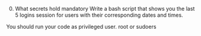 0. What secrets hold
mandatory
Write a bash script that shows you the last 5 logins session for users with their corresponding dates and times.

You should run your code as privileged user. root or sudoers




